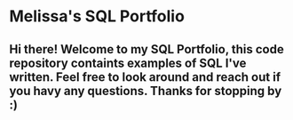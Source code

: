 # Melissa's SQL Portfolio
## Hi there! Welcome to my SQL Portfolio, this code repository containts examples of SQL I've written. Feel free to look around and reach out if you havy any questions. Thanks for stopping by :)  
